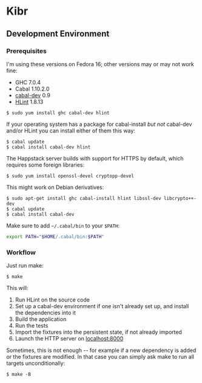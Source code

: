 Kibr
====

Development Environment
-----------------------

### Prerequisites

I'm using these versions on Fedora 16; other versions may or may not work fine:

* GHC 7.0.4
* Cabal 1.10.2.0
* [cabal-dev](http://hackage.haskell.org/package/cabal-dev) 0.9
* [HLint](http://community.haskell.org/~ndm/hlint/) 1.8.13

```console
$ sudo yum install ghc cabal-dev hlint
```

If your operating system has a package for cabal-install *but not*
cabal-dev and/or HLint you can install either of them this way:

```console
$ cabal update
$ cabal install cabal-dev hlint
```

The Happstack server builds with support for HTTPS by default, which
requires some foreign libraries:

```console
$ sudo yum install openssl-devel cryptopp-devel
```

This might work on Debian derivatives:

```console
$ sudo apt-get install ghc cabal-install hlint libssl-dev libcrypto++-dev
$ cabal update
$ cabal install cabal-dev
```

Make sure to add `~/.cabal/bin` to your `$PATH`:

```bash
export PATH="$HOME/.cabal/bin:$PATH"
```

### Workflow

Just run make:

```console
$ make
```

This will:

1. Run HLint on the source code
2. Set up a cabal-dev environment if one isn't already set up, and install
   the dependencies into it
3. Build the application
4. Run the tests
5. Import the fixtures into the persistent state, if not already imported
6. Launch the HTTP server on [localhost:8000](http://localhost:8000/)

Sometimes, this is not enough -- for example if a new dependency is added
or the fixtures are modified.  In that case you can simply ask make to run
all targets unconditionally:

```console
$ make -B
```
